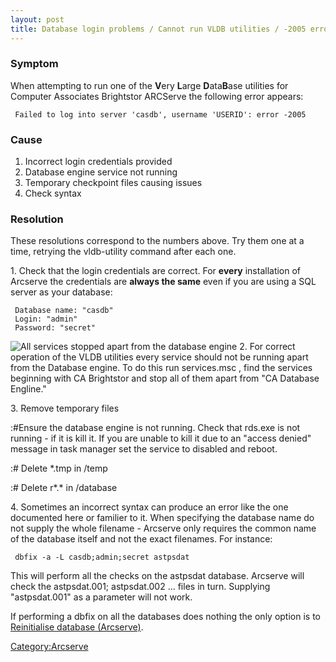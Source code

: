```yaml
---
layout: post 
title: Database login problems / Cannot run VLDB utilities / -2005 error (Arcserve)
---
```


### Symptom

When attempting to run one of the **V**ery **L**arge **D**ata**B**ase
utilities for Computer Associates Brightstor ARCServe the following
error appears:

` Failed to log into server 'casdb', username 'USERID': error -2005`

### Cause

1.  Incorrect login credentials provided
2.  Database engine service not running
3.  Temporary checkpoint files causing issues
4.  Check syntax

### Resolution

These resolutions correspond to the numbers above. Try them one at a
time, retrying the vldb-utility command after each one.

1\. Check that the login credentials are correct. For **every**
installation of Arcserve the credentials are **always the same** even if
you are using a SQL server as your database:

` Database name: "casdb"`\
` Login: "admin"`\
` Password: "secret"`

![All services stopped apart from the database
engine](ARCServe_Services.GIF "fig:All services stopped apart from the database engine")
2. For correct operation of the VLDB utilities every service should not
be running apart from the Database engine. To do this run services.msc ,
find the services beginning with CA Brightstor and stop all of them
apart from \"CA Database Engline.\"

3\. Remove temporary files

:\#Ensure the database engine is not running. Check that rds.exe is not
running - if it is kill it. If you are unable to kill it due to an
\"access denied\" message in task manager set the service to disabled
and reboot.

:\# Delete \*.tmp in <arcservedir>/temp

:\# Delete r\*.\* in <arcservedir>/database

4\. Sometimes an incorrect syntax can produce an error like the one
documented here or familier to it. When specifying the database name do
not supply the whole filename - Arcserve only requires the common name
of the database itself and not the exact filenames. For instance:

` dbfix -a -L casdb;admin;secret astpsdat`

This will perform all the checks on the astpsdat database. Arcserve will
check the astpsdat.001; astpsdat.002 \... files in turn. Supplying
\"astpsdat.001\" as a parameter will not work.

If performing a dbfix on all the databases does nothing the only option
is to [Reinitialise database
(Arcserve)](Reinitialise_the_database "wikilink").

[Category:Arcserve](Category:Arcserve "wikilink")
